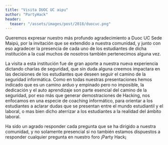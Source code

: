 ```yaml
---
title: "Visita DUOC UC aipu"
author: "PartyHack"
header: 
  teaser: "/assets/images/post/2018/duocuc.png"
---
```

	
Queremos expresar nuestro más profundo agradecimiento a Duoc  UC Sede Maipú, por la invitación que se extendido a nuestra comunidad, y junto con eso agradecer la presencia de cada uno de los estudiantes de dicha institución a la cual muchos de nosotros también pertenecimos alguna vez.

La visita a esta institución fue de gran aporte a nuestra nueva experiencia dictando charlas de seguridad, que sin duda alguna creemos impactara en las decisiones de los estudiantes que deseen seguir el camino de la seguridad informática. Como en todas nuestras presentaciones hemos indicado que es un camino arduo y empinado pero no imposible, la dedicación y el auto aprendizaje son parte esencial del camino de la seguridad, por eso más que generar demostraciones de Hacking, nos enfocamos en una especie de coaching informático, para orientar a los estudiantes a aclarar dudas que se presentan entre el mundo estudiantil y el laboral, o mas bien dicho aterrizar a los estudiantes a la realidad del ámbito laboral.

Ha sido un agrado responder cada pregunta que se ha dirigido a nuestra comunidad, y no solamente presencial si no también estamos dispuestos a responder cualquier pregunta en nuestro foro ¡Party Hack¡
